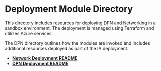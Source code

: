 # Deployment Module Directory

This directory includes resources for deploying DPN and Networking in a sandbox environment. The deployment is managed using Terraform and utilizes Azure services.

The DPN directory outlines how the modules are invoked and includes additional resources deployed as part of the IA deployment.

- **[Network Deployment README](networking/README.md)**
- **[DPN Deployment README](dpn/README.md)**
